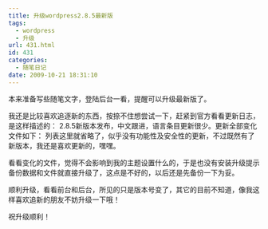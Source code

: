 ```yaml
---
title: 升级wordpress2.8.5最新版
tags:
  - wordpress
  - 升级
url: 431.html
id: 431
categories:
  - 随笔日记
date: 2009-10-21 18:31:10
---
```


本来准备写些随笔文字，登陆后台一看，提醒可以升级最新版了。  

我还是比较喜欢追逐新的东西，按捺不住想尝试一下，赶紧到官方看看更新日志，是这样描述的： 2.8.5新版本发布，中文跟进，语言条目更新很少。更新全部变化文件如下： 列表这里就省略了，似乎没有功能性及安全性的更新，不过既然有了新版本，我还是喜欢更新的，嘿嘿。  

看看变化的文件，觉得不会影响到我的主题设置什么的，于是也没有安装升级提示备份数据和文件就直接升级了，这点是不好的，以后还是先备份一下为妥。  

顺利升级，看看前台和后台，所见的只是版本号变了，其它的目前不知道，像我这样喜欢追新的朋友不妨升级一下哦！  

祝升级顺利！